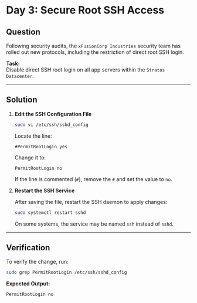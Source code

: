 # Day 3: Secure Root SSH Access

## Question

Following security audits, the `xFusionCorp Industries` security team has rolled out new protocols, including the restriction of direct root SSH login.

**Task:**  
Disable direct SSH root login on all app servers within the `Stratos Datacenter`.

---

## Solution

1. **Edit the SSH Configuration File**

   ```bash
   sudo vi /etc/ssh/sshd_config
   ```

   Locate the line:

   ```text
   #PermitRootLogin yes
   ```

   Change it to:

   ```text
   PermitRootLogin no
   ```

   If the line is commented (`#`), remove the `#` and set the value to `no`.

2. **Restart the SSH Service**

   After saving the file, restart the SSH daemon to apply changes:

   ```bash
   sudo systemctl restart sshd
   ```
   On some systems, the service may be named `ssh` instead of `sshd`.

---

## Verification

To verify the change, run:

```bash
sudo grep PermitRootLogin /etc/ssh/sshd_config
```

**Expected Output:**

```text
PermitRootLogin no
```
